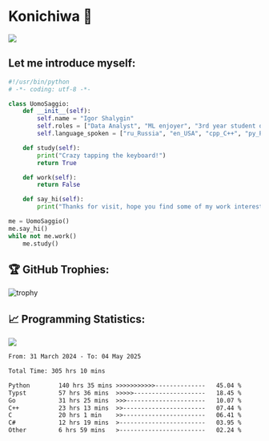 # Konichiwa 👋
![](https://komarev.com/ghpvc/?username=IgorFandre&color=brightgreen)

## Let me introduce myself:
```py
#!/usr/bin/python
# -*- coding: utf-8 -*-

class UomoSaggio:
    def __init__(self):
        self.name = "Igor Shalygin"
        self.roles = ["Data Analyst", "ML enjoyer", "3rd year student of MIPT"]
        self.language_spoken = ["ru_Russia", "en_USA", "cpp_C++", "py_Python", "go_Golang"]

    def study(self):
        print("Crazy tapping the keyboard!")
        return True

    def work(self):
        return False

    def say_hi(self):
        print("Thanks for visit, hope you find some of my work interesting.")

me = UomoSaggio()
me.say_hi()
while not me.work()
    me.study()
```

## 🏆 GitHub Trophies:
![trophy](https://github-profile-trophy.vercel.app/?username=IgorFandre&title=MultiLanguage,Repositories,Commits,Experience,PullRequest,Reviews)

## 📈 Programming Statistics:

![](https://github-profile-summary-cards.vercel.app/api/cards/profile-details?username=IgorFandre&theme=solarized_dark)

<!--START_SECTION:waka-->

```txt
From: 31 March 2024 - To: 04 May 2025

Total Time: 305 hrs 10 mins

Python        140 hrs 35 mins >>>>>>>>>>>--------------   45.04 %
Typst         57 hrs 36 mins  >>>>>--------------------   18.45 %
Go            31 hrs 25 mins  >>>----------------------   10.07 %
C++           23 hrs 13 mins  >>-----------------------   07.44 %
C             20 hrs 1 min    >>-----------------------   06.41 %
C#            12 hrs 19 mins  >------------------------   03.95 %
Other         6 hrs 59 mins   >------------------------   02.24 %
```

<!--END_SECTION:waka-->
